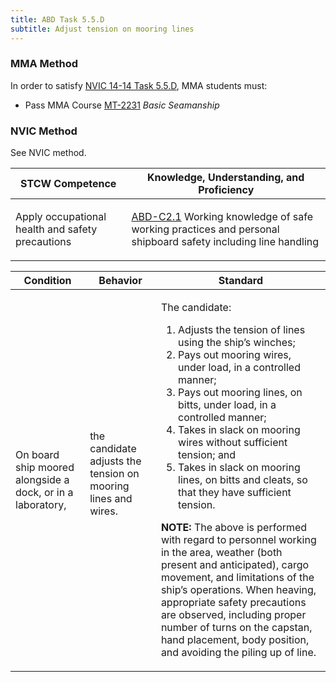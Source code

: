 ```yaml
---
title: ABD Task 5.5.D 
subtitle: Adjust tension on mooring lines
---
```



### MMA Method

In order to satisfy  [NVIC 14-14  Task  5.5.D](/stcw23/assets/images/nvic-14-14.pdf), MMA students must:

* Pass MMA Course  [MT-2231](MT-2231) *Basic Seamanship*


### NVIC Method

<a onclick="togglevisibility('nvic_methods')" >See NVIC method.</a>

<div id='nvic_methods' class='hide'>

<table>
<thead>
<tr>
<th class='forty'> STCW Competence </th>
<th class='sixty'> Knowledge, Understanding, and Proficiency </th>
</tr>
</thead>




<tbody>
<tr><td markdown='1'>

Apply occupational health and safety precautions

</td><td markdown='1'>

[ABD-C2.1](../../tables/25.html#ABD-C2.1) Working knowledge of safe working practices and personal shipboard safety including line handling

</td></tr>


</tbody>
</table>


<table>
<thead>
<tr><th class='twenty'>  Condition </th><th class='twenty'> Behavior </th><th  class='sixty'>Standard </th></tr>
</thead>
<tbody >



<tr><td markdown='1'>

On board ship moored alongside a dock, or in a laboratory,

</td><td markdown='1'>

the candidate adjusts the tension on mooring lines and wires.

<br>

<div class="tooltip">
<span class="tooltiptext">
</span>
</div>


</td><td markdown='1'>

The candidate:

1. Adjusts the tension of lines using the ship’s winches;
2. Pays out mooring wires, under load, in a controlled manner;
3. Pays out mooring lines, on bitts, under load, in a controlled manner;
4. Takes in slack on mooring wires without sufficient tension; and
5. Takes in slack on mooring lines, on bitts and cleats, so that they have sufficient tension. 

**NOTE:** The above is performed with regard to personnel working in the area, weather (both present and anticipated), cargo movement, and limitations of the ship’s operations. When heaving, appropriate safety precautions are observed, including proper number of turns on the capstan, hand placement, body position, and avoiding the piling up of line. 

</td></tr>
</tbody>
</table>
</div>
